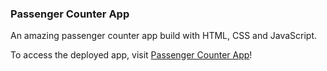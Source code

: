 ### Passenger Counter App

An amazing passenger counter app build with HTML, CSS and JavaScript. 

To access the deployed app, visit [Passenger Counter App](https://mellifluous-axolotl-e5d2b1.netlify.app/)!
